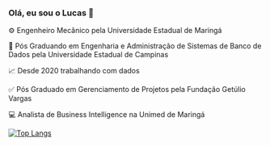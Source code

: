 ### Olá, eu sou o Lucas 👋

⚙️ Engenheiro Mecânico pela Universidade Estadual de Maringá  

📖 Pós Graduando em Engenharia e Administração de Sistemas de Banco de Dados pela Universidade Estadual de Campinas 

📈 Desde 2020 trabalhando com dados 

✅ Pós Graduado em Gerenciamento de Projetos pela Fundação Getúlio Vargas

💻 Analista de Business Intelligence na Unimed de Maringá

[![Top Langs](https://github-readme-stats.vercel.app/api/top-langs/?username=anuraghazra&hide_progress=true)](https://github.com/anuraghazra/github-readme-stats)

